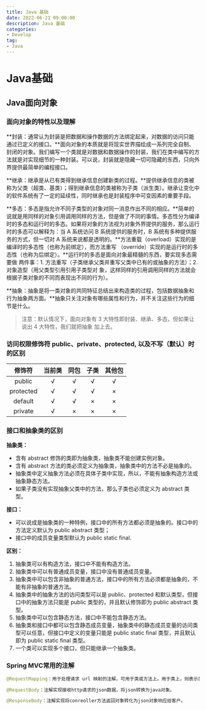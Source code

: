 ```yaml
---
title: Java 基础
date: 2022-06-21 09:00:00
description: Java 基础
categories:
- Develop
tag: 
- Java
---
```


# Java基础

## Java面向对象

### 面向对象的特性以及理解

**封装：通常认为封装是把数据和操作数据的方法绑定起来，对数据的访问只能通过已定义的接口。**面向对象的本质就是将现实世界描绘成一系列完全自制、封闭的对象。我们编写一个类就是对数据和数据操作的封装，我们在类中编写的方法就是对实现细节的一种封装。可以说，封装就是隐藏一切可隐藏的东西，只向外界提供最简单的编程接口。

**继承：继承是从已有类得到继承信息创建新类的过程。**提供继承信息的类被称为父类（超类、基类）；得到继承信息的类被称为子类（派生类）。继承让变化中的软件系统有了一定的延续性，同时继承也是封装程序中可变因素的重要手段。

**多态：多态是指允许不同子类型的对象对同一消息作出不同的相应。**简单的说就是用同样的对象引用调用同样的方法，但是做了不同的事情。多态性分为编译时的多态和运行时的多态。如果将对象的方法视为对象外界提供的服务，那么运行时的多态可以解释为：当 A 系统访问 B 系统提供的服务时，B 系统有多种提供服务的方式，但一切对 A 系统来说都是透明的。**方法重载（overload）实现的是编译时的多态性（也称为前绑定），而方法重写 （override）实现的是运行时的多态性（也称为后绑定）。**运行时的多态是面向对象最精髓的东西，要实现多态需要做 两件事：1. 方法重写（子类继承父类并重写父类中已有的或抽象的方法）；2. 对象造型（用父类型引用引用子类型对 象，这样同样的引用调用同样的方法就会根据子类对象的不同而表现出不同的行为）。

**抽象：抽象是将一类对象的共同特征总结出来构造类的过程，包括数据抽象和行为抽象两方面。**抽象只关注对象有哪些属性和行为，并不关注这些行为的细节是什么。

> 注意：默认情况下，面向对象有 3 大特性即封装、继承、多态，但如果让说出 4 大特性，我们就把抽象 加上去。

### 访问权限修饰符 public、private、protected, 以及不写（默认）时的区别

|  修饰符   | 当前类 | 同包 | 子类 | 其他包 |
| :-------: | :----: | :--: | :--: | :----: |
|  public   |   √    |  √   |  √   |   √    |
| protected |   √    |  √   |  √   |   ×    |
|  default  |   √    |  √   |  ×   |   ×    |
|  private  |   √    |  ×   |  ×   |   ×    |

### 接口和抽象类的区别

**抽象类：**

- 含有 abstract 修饰的类即为抽象类，抽象类不能创建实例对象。
- 含有 abstract 方法的类必须定义为抽象类，抽象类中的方法不必是抽象的。
- 抽象类中定义抽象方法必须在具体子类中实现，所以，不能有抽象构造方法或抽象静态方法。
- 如果子类没有实现抽象父类中的方法，那么子类也必须定义为 abstract 类型。

**接口：**

- 可以说成是抽象类的一种特例，接口中的所有方法都必须是抽象的。接口中的方法定义默认为 public abstract 类型；
- 接口中的成员变量类型默认为 public static final.

**区别：**

1. 抽象类可以有构造方法，接口中不能有构造方法。
2. 抽象类中可以有普通成员变量，接口中没有普通成员变量。
3. 抽象类中可以包含非抽象的普通方法，接口中的所有方法必须都是抽象的，不能有非抽象的普通方法。
4. 抽象类中的抽象方法的访问类型可以是 public、protected 和默认类型，但接口中的抽象方法只能是 public 类型的，并且默认修饰即为 public abstract 类型。
5. 抽象类中可以包含静态方法，接口中不能包含静态方法。
6. 抽象类和接口中都可以包含静态成员变量，抽象类中的静态成员变量的访问类型可以任意，但接口中定义的变量只能是 public static final 类型，并且默认即为 public static final 类型。
7. 一个类可以实现多个接口，但只能继承一个抽象类。

###  Spring MVC常用的注解

```java
@RequestMapping：用于处理请求 url 映射的注解，可用于类或方法上。用于类上，则表示类中的所有响应请求的方法都是以该地址作为父路径。

@RequestBody：注解实现接收http请求的json数据，将json转换为java对象。

@ResponseBody：注解实现将conreoller方法返回对象转化为json对象响应给客户。
```

